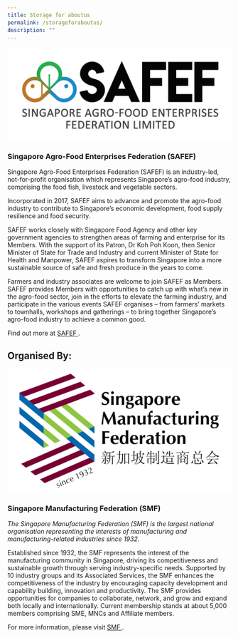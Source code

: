 ```yaml
--- 
title: Storage for aboutus 
permalink: /storageforaboutus/ 
description: ""
--- 
```

<p>
<img alt="" src="/images/SAFEF%20logo.png" />
</p> 
<h3>Singapore Agro-Food Enterprises Federation (SAFEF)
</h3> 
<p>Singapore Agro-Food Enterprises Federation (SAFEF) is an industry-led, not-for-profit organisation which represents Singapore’s agro-food industry, comprising the food fish, livestock and vegetable sectors.
</p> 
<p>Incorporated in 2017, SAFEF aims to advance and promote the agro-food industry to contribute to Singapore’s economic development, food supply resilience and food security.
</p> 
<p>SAFEF works closely with Singapore Food Agency and other key government agencies to strengthen areas of farming and enterprise for its Members. With the support of its Patron, Dr Koh Poh Koon, then Senior Minister of State for Trade and Industry and current Minister of State for Health and Manpower, SAFEF aspires to transform Singapore into a more sustainable source of safe and fresh produce in the years to come.
</p> 
<p>Farmers and industry associates are welcome to join SAFEF as Members. SAFEF provides Members with opportunities to catch up with what’s new in the agro-food sector, join in the efforts to elevate the farming industry, and participate in the various events SAFEF organises – from farmers’ markets to townhalls, workshops and gatherings – to bring together Singapore’s agro-food industry to achieve a common good.
</p> 
<p>Find out more at 
<a href="https://safef.org.sg/">SAFEF
</a>.
</p> 
<h2>Organised By:
</h2> 
<p>
<img alt="" src="/images/SMF-Logo_New-Version-transparent.png" />
</p> 
<h3>Singapore Manufacturing Federation (SMF)
</h3> 
<p>
<em>The Singapore Manufacturing Federation (SMF) is the largest national organisation representing the interests of manufacturing and manufacturing-related industries since 1932.
</em>
</p> 
<p>Established since 1932, the SMF represents the interest of the manufacturing community in Singapore, driving its competitiveness and sustainable growth through serving industry-specific needs. Supported by 10 industry groups and its Associated Services, the SMF enhances the competitiveness of the industry by encouraging capacity development and capability building, innovation and productivity. The SMF provides opportunities for companies to collaborate, network, and grow and expand both locally and internationally. Current membership stands at about 5,000 members comprising SME, MNCs and Affiliate members.
</p> 
<p>For more information, please visit 
<a href="https://www.smfederation.org.sg/">SMF
</a>.
</p>